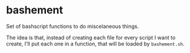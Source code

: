 # bashement

Set of bashscript functions to do miscelaneous things.

The idea is that, instead of creating each file for every script I want to
create, I'll put each one in a function, that will be loaded by
`bashement.sh`.
